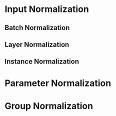 # Input Normalization
## Batch Normalization



## Layer Normalization




## Instance Normalization






# Parameter Normalization










# Group Normalization






